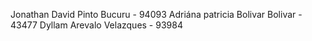 Jonathan David Pinto Bucuru - 94093
Adriána patricia Bolivar Bolivar - 43477
Dyllam Arevalo Velazques - 93984
